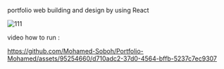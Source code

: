 portfolio web building and design by using React

![111](https://github.com/Mohamed-Soboh/Portfolio-Mohamed/assets/95254660/3203e520-2198-4b10-b042-093910ba14ef)

video how to run :



https://github.com/Mohamed-Soboh/Portfolio-Mohamed/assets/95254660/d710adc2-37d0-4564-bffb-5237c7ec9307

